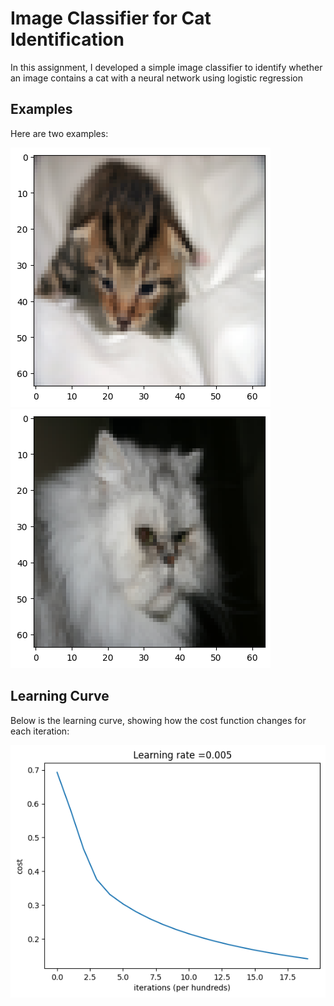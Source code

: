 # Image Classifier for Cat Identification

In this assignment, I developed a simple image classifier to identify whether an image contains a cat with a neural network using logistic regression

## Examples

Here are two examples:

![Cat Image 1](images/output1.png)
![Cat Image 2](images/output2.png)

## Learning Curve

Below is the learning curve, showing how the cost function changes for each iteration:

![Learning Curve](images/output3.png)
